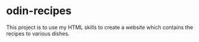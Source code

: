 # odin-recipes
This project is to use my HTML skills to create a website which contains the recipes to various dishes.